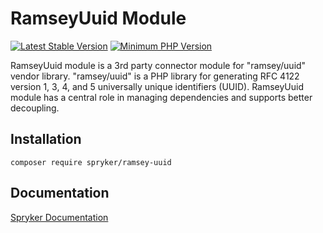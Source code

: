 # RamseyUuid Module
[![Latest Stable Version](https://poser.pugx.org/spryker/ramsey-uuid/v/stable.svg)](https://packagist.org/packages/spryker/ramsey-uuid)
[![Minimum PHP Version](https://img.shields.io/badge/php-%3E%3D%207.4-8892BF.svg)](https://php.net/)

RamseyUuid module is a 3rd party connector module for "ramsey/uuid" vendor library.
"ramsey/uuid" is a PHP library for generating RFC 4122 version 1, 3, 4, and 5 universally unique identifiers (UUID).
RamseyUuid module has a central role in managing dependencies and supports better decoupling.

## Installation

```
composer require spryker/ramsey-uuid
```

## Documentation

[Spryker Documentation](https://academy.spryker.com/developing_with_spryker/module_guide/modules.html)
